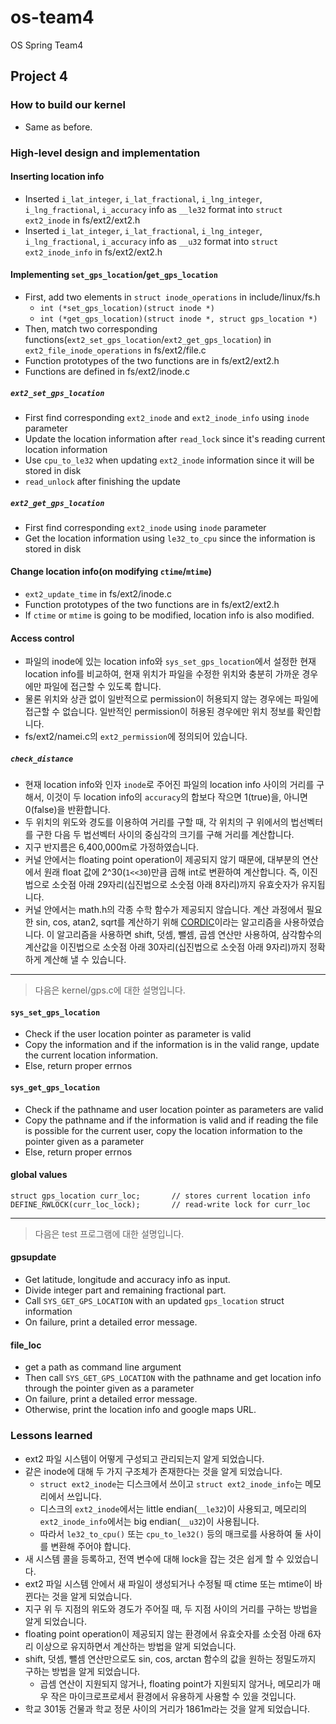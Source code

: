 # os-team4
OS Spring Team4
## Project 4

### How to build our kernel
* Same as before.

### High-level design and implementation
#### Inserting location info
* Inserted `i_lat_integer`, `i_lat_fractional`, `i_lng_integer`, `i_lng_fractional`, `i_accuracy` info as `__le32` format into `struct ext2_inode` in fs/ext2/ext2.h
* Inserted `i_lat_integer`, `i_lat_fractional`, `i_lng_integer`, `i_lng_fractional`, `i_accuracy` info as `__u32` format into `struct ext2_inode_info` in fs/ext2/ext2.h

#### Implementing `set_gps_location`/`get_gps_location`
* First, add two elements in `struct inode_operations` in include/linux/fs.h
  * `int (*set_gps_location)(struct inode *)`
  * `int (*get_gps_location)(struct inode *, struct gps_location *)`
* Then, match two corresponding functions(`ext2_set_gps_location`/`ext2_get_gps_location`) in `ext2_file_inode_operations` in fs/ext2/file.c
* Function prototypes of the two functions are in fs/ext2/ext2.h
* Functions are defined in fs/ext2/inode.c

##### `ext2_set_gps_location`
* First find corresponding `ext2_inode` and `ext2_inode_info` using `inode` parameter
* Update the location information after `read_lock` since it's reading current location information
* Use `cpu_to_le32` when updating `ext2_inode` information since it will be stored in disk
* `read_unlock` after finishing the update

##### `ext2_get_gps_location`
* First find corresponding `ext2_inode` using `inode` parameter
* Get the location information using `le32_to_cpu` since the information is stored in disk

#### Change location info(on modifying `ctime`/`mtime`)
* `ext2_update_time` in fs/ext2/inode.c 
* Function prototypes of the two functions are in fs/ext2/ext2.h
* If `ctime` or `mtime` is going to be modified, location info is also modified.

#### Access control
* 파일의 inode에 있는 location info와 `sys_set_gps_location`에서 설정한 현재 location info를 비교하여, 현재 위치가 파일을 수정한 위치와 충분히 가까운 경우에만 파일에 접근할 수 있도록 합니다.
* 물론 위치와 상관 없이 일반적으로 permission이 허용되지 않는 경우에는 파일에 접근할 수 없습니다. 일반적인 permission이 허용된 경우에만 위치 정보를 확인합니다.
* fs/ext2/namei.c의 `ext2_permission`에 정의되어 있습니다.

##### `check_distance`
* 현재 location info와 인자 `inode`로 주어진 파일의 location info 사이의 거리를 구해서, 이것이 두 location info의 `accuracy`의 합보다 작으면 1(true)을, 아니면 0(false)을 반환합니다.
* 두 위치의 위도와 경도를 이용하여 거리를 구할 때, 각 위치의 구 위에서의 법선벡터를 구한 다음 두 법선벡터 사이의 중심각의 크기를 구해 거리를 계산합니다.
* 지구 반지름은 6,400,000m로 가정하였습니다.
* 커널 안에서는 floating point operation이 제공되지 않기 때문에, 대부분의 연산에서 원래 float 값에 2^30(`1<<30`)만큼 곱해 int로 변환하여 계산합니다. 즉, 이진법으로 소숫점 아래 29자리(십진법으로 소숫점 아래 8자리)까지 유효숫자가 유지됩니다.
* 커널 안에서는 math.h의 각종 수학 함수가 제공되지 않습니다. 계산 과정에서 필요한 sin, cos, atan2, sqrt를 계산하기 위해 [CORDIC](https://en.wikipedia.org/wiki/CORDIC)이라는 알고리즘을 사용하였습니다. 이 알고리즘을 사용하면 shift, 덧셈, 뺄셈, 곱셈 연산만 사용하여, 삼각함수의 계산값을 이진법으로 소숫점 아래 30자리(십진법으로 소숫점 아래 9자리)까지 정확하게 계산해 낼 수 있습니다.

---

> 다음은 kernel/gps.c에 대한 설명입니다.

#### `sys_set_gps_location`
* Check if the user location pointer as parameter is valid
* Copy the information and if the information is in the valid range, update the current location information.
* Else, return proper errnos

#### `sys_get_gps_location`
* Check if the pathname and user location pointer as parameters are valid
* Copy the pathname and if the information is valid and if reading the file is possible for the current user, copy the location information to the pointer given as a parameter
* Else, return proper errnos

#### global values
<pre><code>struct gps_location curr_loc;       // stores current location info
DEFINE_RWLOCK(curr_loc_lock);       // read-write lock for curr_loc
</code></pre>
---

> 다음은 test 프로그램에 대한 설명입니다.

#### gpsupdate
* Get latitude, longitude and accuracy info as input.
* Divide integer part and remaining fractional part.
* Call `SYS_GET_GPS_LOCATION` with an updated `gps_location` struct information
* On failure, print a detailed error message.

#### file_loc
* get a path as command line argument
* Then call `SYS_GET_GPS_LOCATION` with the pathname and get location info through the pointer given as a parameter
* On failure, print a detailed error message.
* Otherwise, print the location info and google maps URL.

### Lessons learned
* ext2 파일 시스템이 어떻게 구성되고 관리되는지 알게 되었습니다.
* 같은 inode에 대해 두 가지 구조체가 존재한다는 것을 알게 되었습니다.
  * `struct ext2_inode`는 디스크에서 쓰이고 `struct ext2_inode_info`는 메모리에서 쓰입니다.
  * 디스크의 `ext2_inode`에서는 little endian(`__le32`)이 사용되고, 메모리의 `ext2_inode_info`에서는 big endian(`__u32`)이 사용됩니다.
  * 따라서 `le32_to_cpu()` 또는 `cpu_to_le32()` 등의 매크로를 사용하여 둘 사이를 변환해 주어야 합니다.
* 새 시스템 콜을 등록하고, 전역 변수에 대해 lock을 잡는 것은 쉽게 할 수 있었습니다.
* ext2 파일 시스템 안에서 새 파일이 생성되거나 수정될 때 ctime 또는 mtime이 바뀐다는 것을 알게 되었습니다.
* 지구 위 두 지점의 위도와 경도가 주어질 때, 두 지점 사이의 거리를 구하는 방법을 알게 되었습니다.
* floating point operation이 제공되지 않는 환경에서 유효숫자를 소숫점 아래 6자리 이상으로 유지하면서 계산하는 방법을 알게 되었습니다.
* shift, 덧셈, 뺄셈 연산만으로도 sin, cos, arctan 함수의 값을 원하는 정밀도까지 구하는 방법을 알게 되었습니다.
  * 곱셈 연산이 지원되지 않거나, floating point가 지원되지 않거나, 메모리가 매우 작은 마이크로프로세서 환경에서 유용하게 사용할 수 있을 것입니다.
* 학교 301동 건물과 학교 정문 사이의 거리가 1861m라는 것을 알게 되었습니다.
